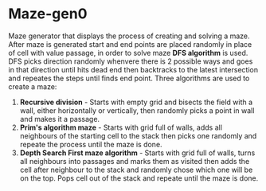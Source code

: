 # Maze-gen0
Maze generator that  displays the process of creating  and solving a maze.
After maze is generated  start and end points are placed randomly in place of cell with value passage, in order to solve maze **DFS algorithm** is used.
DFS picks direction randomly whenvere there is 2 possible ways and goes in that direction until hits dead end then backtracks to the latest  intersection and repeates the steps until finds end point.
Three algorithms are used to create a maze:
1) **Recursive division** - Starts with empty grid and bisects the field with a wall, either horizontally or vertically, then randomly picks a point in wall and makes it a passage.
2) **Prim's algorithm maze** - Starts with grid full of walls, adds all neighbours of the starting cell to the stack then picks one randomly and repeate the process until the maze is done.
3) **Depth Search First maze algorithm** - Starts with grid full of walls, turns all neighbours into passages and marks them as visited then adds the cell after neighbour to the stack and randomly chose which one will be on the top. Pops cell out of the stack and repeate until the maze is done.
